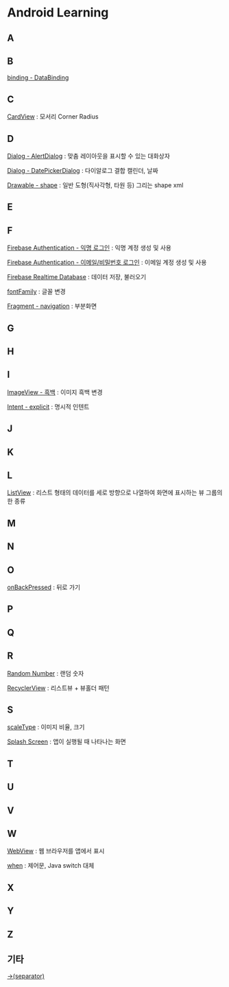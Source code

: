 # Android Learning

## A

## B
[binding - DataBinding](https://github.com/okrecords/AppEightDice#databinding)

## C
[CardView](https://github.com/okrecords/AppEightPhotoAlbum#cardview) : 모서리 Corner Radius

## D
[Dialog - AlertDialog](https://github.com/okrecords/AppEightExerciseMemo#alertdialog) : 맞춤 레이아웃을 표시할 수 있는 대화상자

[Dialog - DatePickerDialog](https://github.com/okrecords/AppEightDday#datepickerdialog) : 다이알로그 결합 캘린더, 날짜

[Drawable - shape](https://github.com/okrecords/AppEightWeb#drawable---shape) : 일반 도형(직사각형, 타원 등) 그리는 shape xml

## E

## F
[Firebase Authentication - 익명 로그인](https://github.com/okrecords/AppEightExerciseMemo#firebase-authentication---%EC%9D%B5%EB%AA%85-%EB%A1%9C%EA%B7%B8%EC%9D%B8) : 익명 계정 생성 및 사용

[Firebase Authentication - 이메일/비밀번호 로그인](https://github.com/okrecords/AppEightWeb#firebase-authentication---%EC%9D%B4%EB%A9%94%EC%9D%BC%EB%B9%84%EB%B0%80%EB%B2%88%ED%98%B8-%EB%A1%9C%EA%B7%B8%EC%9D%B8) : 이메일 계정 생성 및 사용

[Firebase Realtime Database](https://github.com/okrecords/AppEightExerciseMemo#firebase-realtime-database) : 데이터 저장, 불러오기

[fontFamily](https://github.com/okrecords/AppEightGoodWords#fontfamily) : 글꼴 변경

[Fragment - navigation](https://github.com/okrecords/AppEightMusicList#fragment-navigation) : 부분화면

## G

## H

## I
[ImageView - 흑백](https://github.com/okrecords/AppEightDday#imageview-%ED%9D%91%EB%B0%B1) : 이미지 흑백 변경

[Intent - explicit](https://github.com/okrecords/AppEightPhotoAlbum#intent---explicit) : 명시적 인텐트

## J

## K

## L
[ListView](https://github.com/okrecords/AppEightGoodWords#listview) : 리스트 형태의 데이터를 세로 방향으로 나열하여 화면에 표시하는 뷰 그룹의 한 종류

## M

## N

## O
[onBackPressed](https://github.com/okrecords/AppEightGoodWords#onbackpressed) : 뒤로 가기

## P

## Q

## R
[Random Number](https://github.com/okrecords/AppEightDice#random-number) : 랜덤 숫자

[RecyclerView](https://github.com/okrecords/AppEightMusicList#recyclerview) : 리스트뷰 + 뷰홀더 패턴

## S
[scaleType](https://github.com/okrecords/AppEightPhotoAlbum#scaletype) : 이미지 비율, 크기

[Splash Screen](https://github.com/okrecords/AppEightPhotoAlbum#splash-screen) : 앱이 실행될 때 나타나는 화면

## T

## U

## V

## W
[WebView](https://github.com/okrecords/AppEightWeb#webview) : 웹 브라우저를 앱에서 표시

[when](https://github.com/okrecords/AppEightDice#when) : 제어문, Java switch 대체

## X

## Y

## Z

## 기타
[->(separator)](https://github.com/okrecords/AppEightWeb#-separator)
